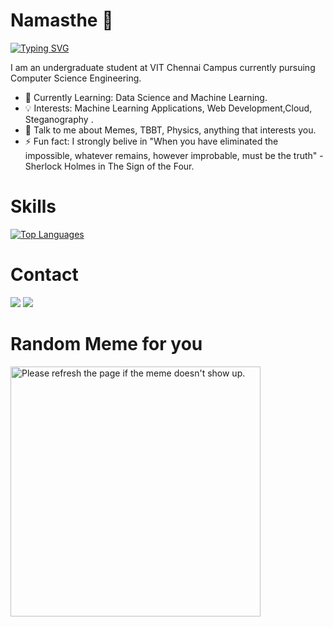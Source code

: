 # Namasthe 🙏 
[![Typing SVG](https://readme-typing-svg.herokuapp.com?color=%2336BCF7&size=22&center=true&lines=I+am+Lakshmi+Sairam+Kakarla)](https://git.io/typing-svg)

<!---
sairam-kakarla/sairam-kakarla is a ✨ special ✨ repository because its `README.md` (this file) appears on your GitHub profile.
You can click the Preview link to take a look at your changes.
--->
I am an undergraduate student at VIT Chennai Campus currently pursuing Computer Science Engineering. 

- 🔭 Currently Learning: Data Science and Machine Learning.
- 💡 Interests: Machine Learning Applications, Web Development,Cloud, Steganography .
- 💬 Talk to me about Memes, TBBT, Physics, anything that interests you.
- ⚡ Fun fact: I strongly belive in "When you have eliminated the impossible, whatever remains, however improbable, must be the truth" -Sherlock Holmes in The Sign of the Four.

# Skills



[![Top Languages](https://github-readme-stats.vercel.app/api/top-langs/?username=sairam-kakarla)](https://github.com/anuraghazra/github-readme-stats)

# Contact
<a target="_blank" href="https://www.linkedin.com/in/lakshmi-sairam-kakarla-373512207/"><img src="https://img.shields.io/badge/-LinkedIn-0077B5?style=for-the-badge&logo=Linkedin&logoColor=white"></img></a>
<a target="_blank" href="mailto:lakshmisairam.2914.k@gmail.com"><img src="https://img.shields.io/badge/-Gmail-D14836?style=for-the-badge&logo=Gmail&logoColor=white"></img></a>

# Random Meme for you
<img src='https://random-memer.herokuapp.com/' title="Meme" alt="Please refresh the page if the meme doesn't show up." width=400px height=400px>

